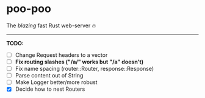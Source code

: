 # poo-poo

The *blazing* fast Rust web-server 🔥

---  
**TODO:**  
- [ ] Change Request headers to a vector
- [ ] **Fix routing slashes ("/a/" works but "/a" doesn't)**
- [ ] Fix name spacing (router::Router, response::Response)
- [ ] Parse content out of String
- [ ] Make Logger better/more robust
- [x] Decide how to nest Routers
